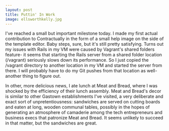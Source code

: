 ```yaml
---
layout: post
title: Puttin' In Work
image: ellsworthkelly.jpg
---
```


I've reached a small but important milestone today. I made my first actual contribution to Contractually in the form of a small help image on the side of the template editor. Baby steps, sure, but it's still pretty satisfying. Turns out my issues with Rails in my VM were caused by Vagrant's shared folders feature- it seems that starting the Rails server from a shared folder location (/vagrant) seriously slows down its performance. So I just copied the /vagrant directory to another location in my VM and started the server from there. I will probably have to do my Git pushes from that location as well- another thing to figure out.

In other, more delicious news, I ate lunch at Meat and Bread, where I was shocked by the efficiency of their lunch assembly. Meat and Bread's decor is similar to other Gastown establishments I've visited, a very deliberate and exact sort of unpretentiousness: sandwiches are served on cutting boards and eaten at long, wooden communal tables, possibly in the hopes of generating an atmosphere of camaderie among the tech entrepreneurs and business execs that patronize Meat and Bread. It seems unlikely to succeed in that matter, but the sandwiches are great. 